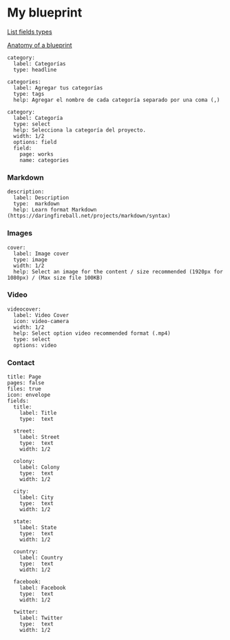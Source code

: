 # My blueprint

[List fields types](https://getkirby.com/docs/cheatsheet/#panel-fields)

[Anatomy of a blueprint](https://getkirby.com/docs/panel/blueprints/anatomy-of-a-blueprint)

```
category:
  label: Categorías
  type: headline

categories:
  label: Agregar tus categorías
  type: tags
  help: Agregar el nombre de cada categoría separado por una coma (,)
    
category:
  label: Categoría
  type: select
  help: Selecciona la categoría del proyecto.
  width: 1/2
  options: field
  field:
    page: works
    name: categories
```
    
### Markdown
```
description:
  label: Description
  type:  markdown
  help: Learn format Markdown (https://daringfireball.net/projects/markdown/syntax)
```

### Images
```
cover:
  label: Image cover
  type: image
  width: 1/2
  help: Select an image for the content / size recommended (1920px for 1080px) / (Max size file 100KB)

```


### Video
```
videocover:
  label: Video Cover
  icon: video-camera
  width: 1/2
  help: Select option video recommended format (.mp4)
  type: select
  options: video
```

### Contact
```
title: Page
pages: false
files: true
icon: envelope
fields:
  title:
    label: Title
    type:  text

  street:
    label: Street
    type:  text
    width: 1/2

  colony:
    label: Colony
    type:  text
    width: 1/2

  city:
    label: City
    type:  text
    width: 1/2
  
  state:
    label: State
    type:  text
    width: 1/2
 
  country:
    label: Country
    type:  text
    width: 1/2
  
  facebook:
    label: Facebook
    type:  text
    width: 1/2
  
  twitter:
    label: Twitter
    type:  text
    width: 1/2
```

